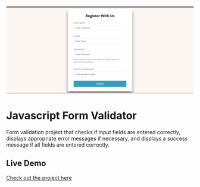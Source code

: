 ![Form Validator Screenshot](form-validator.PNG)


# Javascript Form Validator

Form validation project that checks if input fields are entered correctly, displays appropriate error messages if necessary, and displays a success message if all fields are entered correctly. 

## Live Demo
[Check out the project here](https://Aaron-K17.github.io/Form-Validator)
